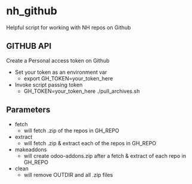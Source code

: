 # nh_github

Helpful script for working with NH repos on Github

## GITHUB API

Create a Personal access token on Github

* Set your token as an environment var
    * export GH_TOKEN=your_token_here
* Invoke script passing token
    * GH_TOKEN=your_token_here ./pull_archives.sh

## Parameters

* fetch
    * will fetch .zip of the repos in GH_REPO
* extract
    * will fetch .zip & extract each of the repos in GH_REPO
* makeaddons
    * will create odoo-addons.zip after a fetch & extract of each repo in GH_REPO
* clean
    * will remove OUTDIR and all .zip files